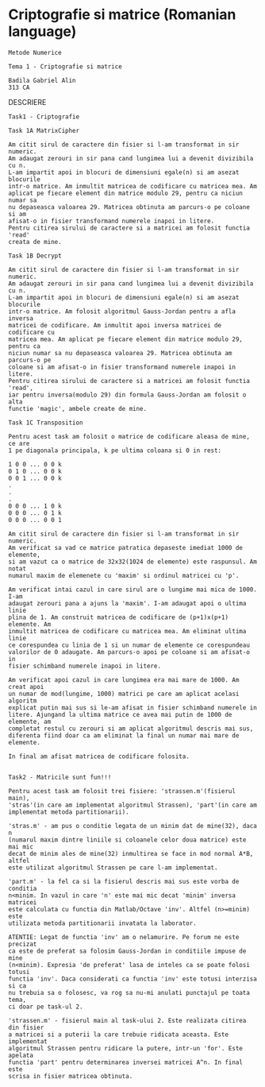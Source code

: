 # Criptografie si matrice (Romanian language)


	Metode Numerice
	
   	Tema 1 - Criptografie si matrice
   
   	Badila Gabriel Alin
   	313 CA
   
   
DESCRIERE
   
	Task1 - Criptografie
	
	Task 1A MatrixCipher
	
	Am citit sirul de caractere din fisier si l-am transformat in sir numeric. 
	Am adaugat zerouri in sir pana cand lungimea lui a devenit divizibila cu n. 
	L-am impartit apoi in blocuri de dimensiuni egale(n) si am asezat blocurile 
	intr-o matrice. Am inmultit matricea de codificare cu matricea mea. Am 
	aplicat pe fiecare element din matrice modulo 29, pentru ca niciun numar sa 
	nu depaseasca valoarea 29. Matricea obtinuta am parcurs-o pe coloane si am 
	afisat-o in fisier transformand numerele inapoi in litere.
	Pentru citirea sirului de caractere si a matricei am folosit functia 'read' 
	creata de mine.
	
	Task 1B Decrypt
	
	Am citit sirul de caractere din fisier si l-am transformat in sir numeric. 
	Am adaugat zerouri in sir pana cand lungimea lui a devenit divizibila cu n. 
	L-am impartit apoi in blocuri de dimensiuni egale(n) si am asezat blocurile 
	intr-o matrice. Am folosit algoritmul Gauss-Jordan pentru a afla inversa 
	matricei de codificare. Am inmultit apoi inversa matricei de codificare cu 
	matricea mea. Am aplicat pe fiecare element din matrice modulo 29, pentru ca 
	niciun numar sa nu depaseasca valoarea 29. Matricea obtinuta am parcurs-o pe 
	coloane si am afisat-o in fisier transformand numerele inapoi in litere. 
	Pentru citirea sirului de caractere si a matricei am folosit functia 'read', 
	iar pentru inversa(modulo 29) din formula Gauss-Jordan am folosit o alta 
	functie 'magic', ambele create de mine.
	
	Task 1C Transposition
	
	Pentru acest task am folosit o matrice de codificare aleasa de mine, ce are 
	1 pe diagonala principala, k pe ultima coloana si 0 in rest:
	
	1 0 0 ... 0 0 k
	0 1 0 ... 0 0 k
	0 0 1 ... 0 0 k
	.
	.
	.
	0 0 0 ... 1 0 k
	0 0 0 ... 0 1 k
	0 0 0 ... 0 0 1
	
	Am citit sirul de caractere din fisier si l-am transformat in sir numeric. 
	Am verificat sa vad ce matrice patratica depaseste imediat 1000 de elemente, 
	si am vazut ca o matrice de 32x32(1024 de elemente) este raspunsul. Am notat 
	numarul maxim de elemenete cu 'maxim' si ordinul matricei cu 'p'.
	
	Am verificat intai cazul in care sirul are o lungime mai mica de 1000. I-am 
	adaugat zerouri pana a ajuns la 'maxim'. I-am adaugat apoi o ultima linie 
	plina de 1. Am construit matricea de codificare de (p+1)x(p+1) elemente. Am 
	inmultit matricea de codificare cu matricea mea. Am eliminat ultima linie 
	ce corespundea cu linia de 1 si un numar de elemente ce corespundeau 
	valorilor de 0 adaugate. Am parcurs-o apoi pe coloane si am afisat-o in 
	fisier schimband numerele inapoi in litere.
	
	Am verificat apoi cazul in care lungimea era mai mare de 1000. Am creat apoi 
	un numar de mod(lungime, 1000) matrici pe care am aplicat acelasi algoritm 
	explicat putin mai sus si le-am afisat in fisier schimband numerele in 
	litere. Ajungand la ultima matrice ce avea mai putin de 1000 de elemente, am 
	completat restul cu zerouri si am aplicat algoritmul descris mai sus, 
	diferenta fiind doar ca am eliminat la final un numar mai mare de elemente.
	
	In final am afisat matricea de codificare folosita.
	
	
	Task2 - Matricile sunt fun!!!
	
	Pentru acest task am folosit trei fisiere: 'strassen.m'(fisierul main), 
	'stras'(in care am implementat algoritmul Strassen), 'part'(in care am 
	implementat metoda partitionarii).
	
	'stras.m' - am pus o conditie legata de un minim dat de mine(32), daca n 
	(numarul maxim dintre liniile si coloanele celor doua matrice) este mai mic 
	decat de minim ales de mine(32) inmultirea se face in mod normal A*B, altfel 
	este utilizat algoritmul Strassen pe care l-am implementat.
	
	'part.m' - la fel ca si la fisierul descris mai sus este vorba de conditia 
	n<minim. In vazul in care 'n' este mai mic decat 'minim' inversa matricei 
	este calculata cu functia din Matlab/Octave 'inv'. Altfel (n>=minim) este 
	utilizata metoda partitionarii invatata la laborator.
	
	ATENTIE: Legat de functia 'inv' am o nelamurire. Pe forum ne este precizat 
	ca este de preferat sa folosim Gauss-Jordan in conditiile impuse de mine 
	(n<minim). Expresia 'de preferat' lasa de inteles ca se poate folosi totusi 
	functia 'inv'. Daca considerati ca functia 'inv' este totusi interzisa si ca 
	nu trebuia sa o folosesc, va rog sa nu-mi anulati punctajul pe toata tema, 
	ci doar pe task-ul 2.
	
	'strassen.m' - fisierul main al task-ului 2. Este realizata citirea din fisier 
	a matricei si a puterii la care trebuie ridicata aceasta. Este implementat 
	algoritmul Strassen pentru ridicare la putere, intr-un 'for'. Este apelata 
	functia 'part' pentru determinarea inversei matricei A^n. In final este 
	scrisa in fisier matricea obtinuta.
	
